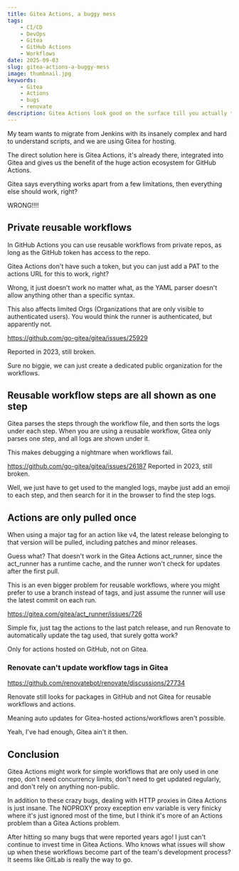 ```yaml
---
title: Gitea Actions, a buggy mess
tags:
    - CI/CD
    - DevOps
    - Gitea
    - GitHub Actions
    - Workflows
date: 2025-09-03
slug: gitea-actions-a-buggy-mess
image: thumbnail.jpg
keywords:
    - Gitea
    - Actions
    - bugs
    - renovate
description: Gitea Actions look good on the surface till you actually try to use it in production.
---
```


My team wants to migrate from Jenkins with its insanely complex and hard to understand scripts, and we are using Gitea for hosting.

The direct solution here is Gitea Actions, it's already there, integrated into Gitea and gives us the benefit of the huge action ecosystem for GitHub Actions.

Gitea says everything works apart from a few limitations, then everything else should work, right?

WRONG!!!!

## Private reusable workflows

In GitHub Actions you can use reusable workflows from private repos, as long as the GitHub token has access to the repo.

Gitea Actions don't have such a token, but you can just add a PAT to the actions URL for this to work, right?

Wrong, it just doesn't work no matter what, as the YAML parser doesn't allow anything other than a specific syntax.

This also affects limited Orgs (Organizations that are only visible to authenticated users). You would think the runner is authenticated, but apparently not.

https://github.com/go-gitea/gitea/issues/25929

Reported in 2023, still broken.

Sure no biggie, we can just create a dedicated public organization for the workflows.

## Reusable workflow steps are all shown as one step

Gitea parses the steps through the workflow file, and then sorts the logs under each step.
When you are using a reusable workflow, Gitea only parses one step, and all logs are shown under it.

This makes debugging a nightmare when workflows fail.

https://github.com/go-gitea/gitea/issues/26187
Reported in 2023, still broken.

Well, we just have to get used to the mangled logs, maybe just add an emoji to each step, and then search for it in the browser to find the step logs.

## Actions are only pulled once

When using a major tag for an action like v4, the latest release belonging to that version will be pulled, including patches and minor releases.

Guess what? That doesn't work in the Gitea Actions act_runner, since the act_runner has a runtime cache, and the runner won't check for updates after the first pull.

This is an even bigger problem for reusable workflows, where you might prefer to use a branch instead of tags, and just assume the runner will use the latest commit on each run.

https://gitea.com/gitea/act_runner/issues/726

Simple fix, just tag the actions to the last patch release, and run Renovate to automatically update the tag used, that surely gotta work?

Only for actions hosted on GitHub, not on Gitea.

### Renovate can't update workflow tags in Gitea

https://github.com/renovatebot/renovate/discussions/27734

Renovate still looks for packages in GitHub and not Gitea for reusable workflows and actions.

Meaning auto updates for Gitea-hosted actions/workflows aren't possible.

Yeah, I've had enough, Gitea ain't it then.

## Conclusion

Gitea Actions might work for simple workflows that are only used in one repo, don't need concurrency limits, don't need to get updated regularly, and don't rely on anything non-public.

In addition to these crazy bugs, dealing with HTTP proxies in Gitea Actions is just insane. The NOPROXY proxy exception env variable is very finicky where it's just ignored most of the time, but I think it's more of an Actions problem than a Gitea Actions problem.

After hitting so many bugs that were reported years ago! I just can't continue to invest time in Gitea Actions. Who knows what issues will show up when these workflows become part of the team's development process? It seems like GitLab is really the way to go.